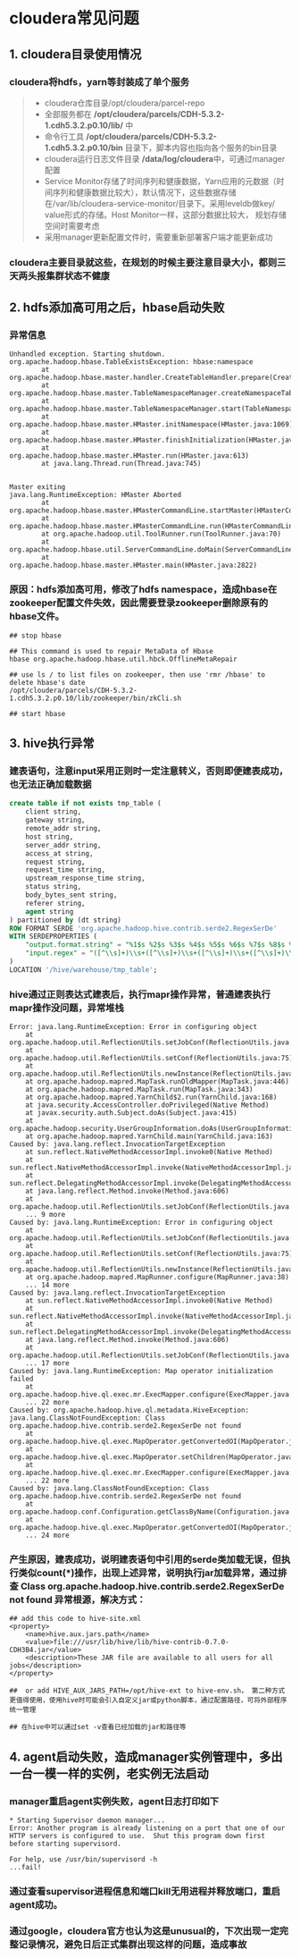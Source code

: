 # cloudera常见问题
## 1. cloudera目录使用情况
### cloudera将hdfs，yarn等封装成了单个服务
>* cloudera仓库目录/opt/cloudera/parcel-repo
>* 全部服务都在 **/opt/cloudera/parcels/CDH-5.3.2-1.cdh5.3.2.p0.10/lib/** 中
>* 命令行工具 **/opt/cloudera/parcels/CDH-5.3.2-1.cdh5.3.2.p0.10/bin** 目录下，脚本内容也指向各个服务的bin目录
>* cloudera运行日志文件目录 **/data/log/cloudera**中，可通过manager配置
>* Service Monitor存储了时间序列和健康数据，Yarn应用的元数据（时间序列和健康数据比较大），默认情况下，这些数据存储在/var/lib/cloudera-service-monitor/目录下。采用leveldb做key/ 	value形式的存储。Host Monitor一样，这部分数据比较大， 规划存储空间时需要考虑
>* 采用manager更新配置文件时，需要重新部署客户端才能更新成功

### cloudera主要目录就这些，在规划的时候主要注意目录大小，都则三天两头报集群状态不健康

## 2. hdfs添加高可用之后，hbase启动失败
### 异常信息
```shell
Unhandled exception. Starting shutdown.
org.apache.hadoop.hbase.TableExistsException: hbase:namespace
		at org.apache.hadoop.hbase.master.handler.CreateTableHandler.prepare(CreateTableHandler.java:133)
		at org.apache.hadoop.hbase.master.TableNamespaceManager.createNamespaceTable(TableNamespaceManager.java:232)
		at org.apache.hadoop.hbase.master.TableNamespaceManager.start(TableNamespaceManager.java:86)
		at org.apache.hadoop.hbase.master.HMaster.initNamespace(HMaster.java:1069)
		at org.apache.hadoop.hbase.master.HMaster.finishInitialization(HMaster.java:942)
		at org.apache.hadoop.hbase.master.HMaster.run(HMaster.java:613)
		at java.lang.Thread.run(Thread.java:745)


Master exiting
java.lang.RuntimeException: HMaster Aborted
		at org.apache.hadoop.hbase.master.HMasterCommandLine.startMaster(HMasterCommandLine.java:194)
		at org.apache.hadoop.hbase.master.HMasterCommandLine.run(HMasterCommandLine.java:135)
		at org.apache.hadoop.util.ToolRunner.run(ToolRunner.java:70)
		at org.apache.hadoop.hbase.util.ServerCommandLine.doMain(ServerCommandLine.java:126)
		at org.apache.hadoop.hbase.master.HMaster.main(HMaster.java:2822)
```

### 原因：hdfs添加高可用，修改了hdfs namespace，造成hbase在zookeeper配置文件失效，因此需要登录zookeeper删除原有的hbase文件。

```shell
## stop hbase

## This command is used to repair MetaData of Hbase
hbase org.apache.hadoop.hbase.util.hbck.OfflineMetaRepair 
	
## use ls / to list files on zookeeper, then use 'rmr /hbase' to delete hbase's date
/opt/cloudera/parcels/CDH-5.3.2-1.cdh5.3.2.p0.10/lib/zookeeper/bin/zkCli.sh 

## start hbase
```

## 3. hive执行异常

### 建表语句，注意input采用正则时一定注意转义，否则即便建表成功，也无法正确加载数据

```sql
create table if not exists tmp_table (
	client string,
	gateway string,
	remote_addr string,
	host string,
	server_addr string,
	access_at string,
	request string,
	request_time string,
	upstream_response_time string,
	status string,
	body_bytes_sent string,
	referer string,
	agent string
) partitioned by (dt string)
ROW FORMAT SERDE 'org.apache.hadoop.hive.contrib.serde2.RegexSerDe'
WITH SERDEPROPERTIES (
	"output.format.string" = "%1$s %2$s %3$s %4$s %5$s %6$s %7$s %8$s %9$s %10$s %11$s %12$s %13$s", 
	"input.regex" = "([^\\s]+)\\s+([^\\s]+)\\s+([^\\s]+)\\s+([^\\s]+)\\s+([^\\s]+)\\s+\\[(.*)\\]\\s+\"(-|.+)\"\\s+([^\\s]+)\\s+\"(-|.+)\"\\s+([^\\s]+)\\s+([^\\s]+)\\s+\"(-|.+)\"\\s+\"(.*)\""
)
LOCATION '/hive/warehouse/tmp_table';
```

### hive通过正则表达式建表后，执行mapr操作异常，普通建表执行mapr操作没问题，异常堆栈
```shell
Error: java.lang.RuntimeException: Error in configuring object
	at org.apache.hadoop.util.ReflectionUtils.setJobConf(ReflectionUtils.java:109)
	at org.apache.hadoop.util.ReflectionUtils.setConf(ReflectionUtils.java:75)
	at org.apache.hadoop.util.ReflectionUtils.newInstance(ReflectionUtils.java:133)
	at org.apache.hadoop.mapred.MapTask.runOldMapper(MapTask.java:446)
	at org.apache.hadoop.mapred.MapTask.run(MapTask.java:343)
	at org.apache.hadoop.mapred.YarnChild$2.run(YarnChild.java:168)
	at java.security.AccessController.doPrivileged(Native Method)
	at javax.security.auth.Subject.doAs(Subject.java:415)
	at org.apache.hadoop.security.UserGroupInformation.doAs(UserGroupInformation.java:1642)
	at org.apache.hadoop.mapred.YarnChild.main(YarnChild.java:163)
Caused by: java.lang.reflect.InvocationTargetException
	at sun.reflect.NativeMethodAccessorImpl.invoke0(Native Method)
	at sun.reflect.NativeMethodAccessorImpl.invoke(NativeMethodAccessorImpl.java:57)
	at sun.reflect.DelegatingMethodAccessorImpl.invoke(DelegatingMethodAccessorImpl.java:43)
	at java.lang.reflect.Method.invoke(Method.java:606)
	at org.apache.hadoop.util.ReflectionUtils.setJobConf(ReflectionUtils.java:106)
	... 9 more
Caused by: java.lang.RuntimeException: Error in configuring object
	at org.apache.hadoop.util.ReflectionUtils.setJobConf(ReflectionUtils.java:109)
	at org.apache.hadoop.util.ReflectionUtils.setConf(ReflectionUtils.java:75)
	at org.apache.hadoop.util.ReflectionUtils.newInstance(ReflectionUtils.java:133)
	at org.apache.hadoop.mapred.MapRunner.configure(MapRunner.java:38)
	... 14 more
Caused by: java.lang.reflect.InvocationTargetException
	at sun.reflect.NativeMethodAccessorImpl.invoke0(Native Method)
	at sun.reflect.NativeMethodAccessorImpl.invoke(NativeMethodAccessorImpl.java:57)
	at sun.reflect.DelegatingMethodAccessorImpl.invoke(DelegatingMethodAccessorImpl.java:43)
	at java.lang.reflect.Method.invoke(Method.java:606)
	at org.apache.hadoop.util.ReflectionUtils.setJobConf(ReflectionUtils.java:106)
	... 17 more
Caused by: java.lang.RuntimeException: Map operator initialization failed
	at org.apache.hadoop.hive.ql.exec.mr.ExecMapper.configure(ExecMapper.java:157)
	... 22 more
Caused by: org.apache.hadoop.hive.ql.metadata.HiveException: java.lang.ClassNotFoundException: Class org.apache.hadoop.hive.contrib.serde2.RegexSerDe not found
	at org.apache.hadoop.hive.ql.exec.MapOperator.getConvertedOI(MapOperator.java:334)
	at org.apache.hadoop.hive.ql.exec.MapOperator.setChildren(MapOperator.java:352)
	at org.apache.hadoop.hive.ql.exec.mr.ExecMapper.configure(ExecMapper.java:126)
	... 22 more
Caused by: java.lang.ClassNotFoundException: Class org.apache.hadoop.hive.contrib.serde2.RegexSerDe not found
	at org.apache.hadoop.conf.Configuration.getClassByName(Configuration.java:1953)
	at org.apache.hadoop.hive.ql.exec.MapOperator.getConvertedOI(MapOperator.java:304)
	... 24 more
```

### 产生原因，建表成功，说明建表语句中引用的serde类加载无误，但执行类似count(*)操作，出现上述异常，说明执行jar加载异常，通过排查 **Class org.apache.hadoop.hive.contrib.serde2.RegexSerDe not found** 异常根源，解决方式：

```shell    
## add this code to hive-site.xml
<property>
	<name>hive.aux.jars.path</name>
  	<value>file:///usr/lib/hive/lib/hive-contrib-0.7.0-CDH3B4.jar</value>
  	<description>These JAR file are available to all users for all jobs</description>
</property>

##	or add HIVE_AUX_JARS_PATH=/opt/hive-ext to hive-env.sh， 第二种方式更值得使用，使用hive时可能会引入自定义jar或python脚本，通过配置路径，可将外部程序统一管理

## 在hive中可以通过set -v查看已经加载的jar和路径等
```

## 4. agent启动失败，造成manager实例管理中，多出一台一模一样的实例，老实例无法启动
### manager重启agent实例失败，agent日志打印如下

```shell
* Starting Supervisor daemon manager...
Error: Another program is already listening on a port that one of our HTTP servers is configured to use.  Shut this program down first before starting supervisord.

For help, use /usr/bin/supervisord -h
...fail!
```

### 通过查看supervisor进程信息和端口kill无用进程并释放端口，重启agent成功。
### 通过google，cloudera官方也认为这是unusual的，下次出现一定完整记录情况，避免日后正式集群出现这样的问题，造成事故
